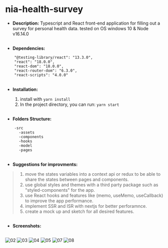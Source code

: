 # nia-health-survey
- **Description:**
    Typescript and React front-end application for filling out a survey for personal health data.
    tested on OS windows 10 & Node v16.14.0
##
- **Dependencies:**
```
    "@testing-library/react": "13.3.0",
    "react": "18.0.0",
    "react-dom": "18.0.0",
    "react-router-dom": "6.3.0",
    "react-scripts": "4.0.0"
```
##
- **Installation:**

    1. install with `yarn install`
    2. In the project directory, you can run: `yarn start`
##
- **Folders Structure:**
```
    -src
      -assets
      -components
      -hooks
      -model
      -pages
```
##
- **Suggestions for improvments:**
> 1. move the states variables into a context api or redux to be able to share the states between pages and components.
> 2. use global styles and themes with a third party package such as "styled-components" for the app.
> 3. use React hooks and features like (memo, useMemo, useCallback) to improve the app performance.
> 4. implement SSR and ISR  with nextjs for better perforamnce.
> 5. create a mock up and sketch for all desired features.
##
- **Screenshots:**
##
![02](https://user-images.githubusercontent.com/71081561/184179583-bec8703a-b4d5-4d1b-8e49-ccfbc4f7d97c.jpg)
![03](https://user-images.githubusercontent.com/71081561/184179592-52ca1ca7-9d0e-4aff-a827-cb9ec12fda12.jpg)
![04](https://user-images.githubusercontent.com/71081561/184179593-77c8e133-4019-4735-b014-f87f0b640802.jpg)
![05](https://user-images.githubusercontent.com/71081561/184179595-c8070f10-48cc-4225-9f52-c71e1ea76801.jpg)
![07](https://user-images.githubusercontent.com/71081561/184179597-906346d1-fd70-4d20-9275-932c3cc63e54.jpg)
![08](https://user-images.githubusercontent.com/71081561/184179600-784d5679-e921-40b3-b3ce-ccb3d6f17893.jpg)
##

